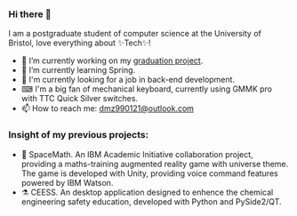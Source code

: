 ### Hi there 👋
I am a postgraduate student of computer science at the University of Bristol, love everything about ✨Tech✨!

- 🔭 I’m currently working on my [graduation project](https://github.com/UOB-SpaceMath/SpaceMath).
- 🌱 I’m currently learning Spring.
- 💬 I'm currently looking for a job in back-end development.
- ⌨ I'm a big fan of mechanical keyboard, currently using GMMK pro with TTC Quick Silver switches.
- 📫 How to reach me: dmz990121@outlook.com

### Insight of my previous projects:
- 🚀 SpaceMath. An IBM Academic Initiative collaboration project, providing a maths-training augmented reality game with universe theme. The game is developed with Unity, providing voice command features powered by IBM Watson.
- ⚗ CEESS. An desktop application designed to enhence the chemical engineering safety education, developed with Python and PySide2/QT.



<!--
**Desmond121/Desmond121** is a ✨ _special_ ✨ repository because its `README.md` (this file) appears on your GitHub profile.

Here are some ideas to get you started:

- 🔭 I’m currently working on ...
- 🌱 I’m currently learning ...
- 👯 I’m looking to collaborate on ...
- 🤔 I’m looking for help with ...
- 💬 Ask me about ...
- 📫 How to reach me: ...
- 😄 Pronouns: ...
- ⚡ Fun fact: ...
-->
